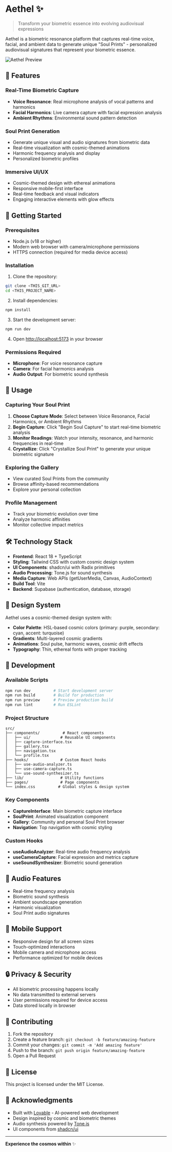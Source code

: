 # Aethel ✨

> Transform your biometric essence into evolving audiovisual expressions

Aethel is a biometric resonance platform that captures real-time voice, facial, and ambient data to generate unique "Soul Prints" - personalized audiovisual signatures that represent your biometric essence.

![Aethel Preview](./public/lovable-uploads/a2be87f6-26ad-4604-9ed1-d1c5f2ffe2fe.png)

## 🌟 Features

### Real-Time Biometric Capture
- **Voice Resonance**: Real microphone analysis of vocal patterns and harmonics
- **Facial Harmonics**: Live camera capture with facial expression analysis
- **Ambient Rhythms**: Environmental sound pattern detection

### Soul Print Generation
- Generate unique visual and audio signatures from biometric data
- Real-time visualization with cosmic-themed animations
- Harmonic frequency analysis and display
- Personalized biometric profiles

### Immersive UI/UX
- Cosmic-themed design with ethereal animations
- Responsive mobile-first interface
- Real-time feedback and visual indicators
- Engaging interactive elements with glow effects

## 🚀 Getting Started

### Prerequisites
- Node.js (v18 or higher)
- Modern web browser with camera/microphone permissions
- HTTPS connection (required for media device access)

### Installation

1. Clone the repository:
```bash
git clone <THIS_GIT_URL>
cd <THIS_PROJECT_NAME>
```

2. Install dependencies:
```bash
npm install
```

3. Start the development server:
```bash
npm run dev
```

4. Open [http://localhost:5173](http://localhost:5173) in your browser

### Permissions Required
- **Microphone**: For voice resonance capture
- **Camera**: For facial harmonics analysis
- **Audio Output**: For biometric sound synthesis

## 🎯 Usage

### Capturing Your Soul Print

1. **Choose Capture Mode**: Select between Voice Resonance, Facial Harmonics, or Ambient Rhythms
2. **Begin Capture**: Click "Begin Soul Capture" to start real-time biometric analysis
3. **Monitor Readings**: Watch your intensity, resonance, and harmonic frequencies in real-time
4. **Crystallize**: Click "Crystallize Soul Print" to generate your unique biometric signature

### Exploring the Gallery
- View curated Soul Prints from the community
- Browse affinity-based recommendations
- Explore your personal collection

### Profile Management
- Track your biometric evolution over time
- Analyze harmonic affinities
- Monitor collective impact metrics

## 🛠️ Technology Stack

- **Frontend**: React 18 + TypeScript
- **Styling**: Tailwind CSS with custom cosmic design system
- **UI Components**: shadcn/ui with Radix primitives
- **Audio Processing**: Tone.js for sound synthesis
- **Media Capture**: Web APIs (getUserMedia, Canvas, AudioContext)
- **Build Tool**: Vite
- **Backend**: Supabase (authentication, database, storage)

## 🎨 Design System

Aethel uses a cosmic-themed design system with:
- **Color Palette**: HSL-based cosmic colors (primary: purple, secondary: cyan, accent: turquoise)
- **Gradients**: Multi-layered cosmic gradients
- **Animations**: Soul pulse, harmonic waves, cosmic drift effects
- **Typography**: Thin, ethereal fonts with proper tracking

## 🔧 Development

### Available Scripts

```bash
npm run dev          # Start development server
npm run build        # Build for production
npm run preview      # Preview production build
npm run lint         # Run ESLint
```

### Project Structure

```
src/
├── components/          # React components
│   ├── ui/             # Reusable UI components
│   ├── capture-interface.tsx
│   ├── gallery.tsx
│   ├── navigation.tsx
│   └── profile.tsx
├── hooks/              # Custom React hooks
│   ├── use-audio-analyzer.ts
│   ├── use-camera-capture.ts
│   └── use-sound-synthesizer.ts
├── lib/                # Utility functions
├── pages/              # Page components
└── index.css          # Global styles & design system
```

### Key Components

- **CaptureInterface**: Main biometric capture interface
- **SoulPrint**: Animated visualization component
- **Gallery**: Community and personal Soul Print browser
- **Navigation**: Top navigation with cosmic styling

### Custom Hooks

- **useAudioAnalyzer**: Real-time audio frequency analysis
- **useCameraCapture**: Facial expression and metrics capture
- **useSoundSynthesizer**: Biometric sound generation

## 🎵 Audio Features

- Real-time frequency analysis
- Biometric sound synthesis
- Ambient soundscape generation
- Harmonic visualization
- Soul Print audio signatures

## 📱 Mobile Support

- Responsive design for all screen sizes
- Touch-optimized interactions
- Mobile camera and microphone access
- Performance optimized for mobile devices

## 🔒 Privacy & Security

- All biometric processing happens locally
- No data transmitted to external servers
- User permissions required for device access
- Data stored locally in browser

## 🤝 Contributing

1. Fork the repository
2. Create a feature branch: `git checkout -b feature/amazing-feature`
3. Commit your changes: `git commit -m 'Add amazing feature'`
4. Push to the branch: `git push origin feature/amazing-feature`
5. Open a Pull Request

## 📄 License

This project is licensed under the MIT License.

## 🌟 Acknowledgments

- Built with [Lovable](https://lovable.dev) - AI-powered web development
- Design inspired by cosmic and biometric themes
- Audio synthesis powered by [Tone.js](https://tonejs.github.io/)
- UI components from [shadcn/ui](https://ui.shadcn.com/)

---

**Experience the cosmos within** ✨
